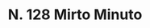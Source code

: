 ---
title: "N. 128 Mirto Minuto"
permalink: "/edition/plant128/"
plant-name: "N. 128"
plant-number: "128"
plant-xml: "/assets/xml/plant128.xml"
plant-img1: "/assets/img/plant128_verso.jpg"
plant-img2: "/assets/img/plant128.jpg"
plant-title: "N. 128 Mirto Minuto"
plant-wfo-link: "http://www.worldfloraonline.org/taxon/wfo-0000248725"
plant-kew-link: "https://powo.science.kew.org/taxon/urn:lsid:ipni.org:names:77188725-1"
plant-taxon-content: "Myrtus communis L. var. tarentina L."
layout: single-xml
---